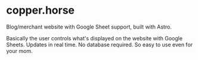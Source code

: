 # copper.horse

Blog/merchant website with Google Sheet support, built with Astro.

Basically the user controls what's displayed on the website with Google Sheets. Updates in real time. No database required. So easy to use even for your mom.
